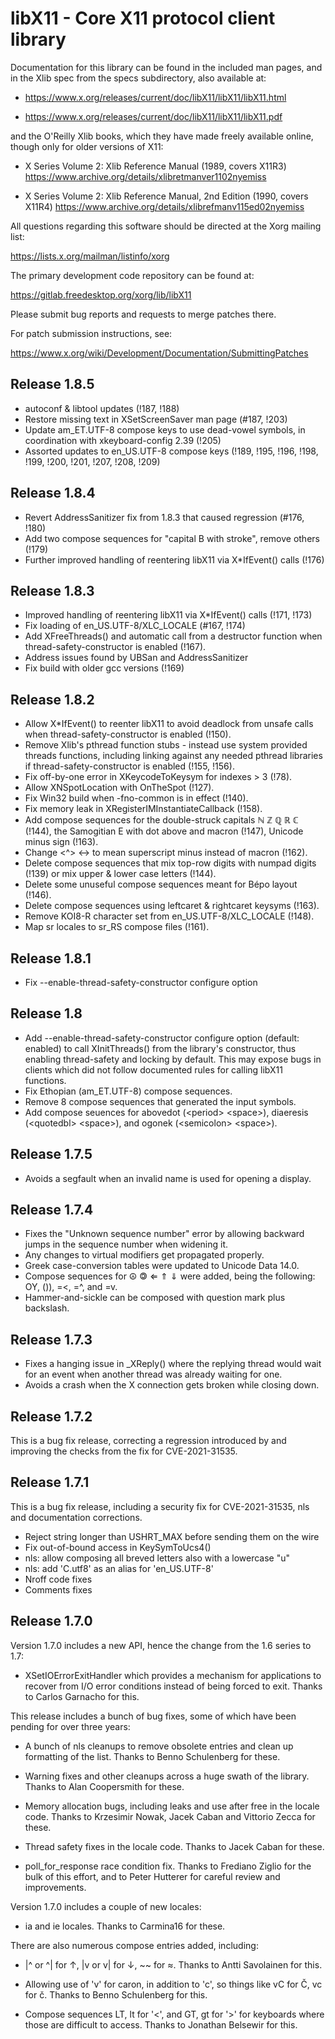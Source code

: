 # libX11 - Core X11 protocol client library

Documentation for this library can be found in the included man pages,
and in the Xlib spec from the specs subdirectory, also available at:

 - https://www.x.org/releases/current/doc/libX11/libX11/libX11.html

 - https://www.x.org/releases/current/doc/libX11/libX11/libX11.pdf

and the O'Reilly Xlib books, which they have made freely available online,
though only for older versions of X11:

 - X Series Volume 2: Xlib Reference Manual (1989, covers X11R3)
   https://www.archive.org/details/xlibretmanver1102nyemiss

 - X Series Volume 2: Xlib Reference Manual, 2nd Edition (1990, covers X11R4)
   https://www.archive.org/details/xlibrefmanv115ed02nyemiss

All questions regarding this software should be directed at the
Xorg mailing list:

  https://lists.x.org/mailman/listinfo/xorg

The primary development code repository can be found at:

  https://gitlab.freedesktop.org/xorg/lib/libX11

Please submit bug reports and requests to merge patches there.

For patch submission instructions, see:

  https://www.x.org/wiki/Development/Documentation/SubmittingPatches

## Release 1.8.5

 * autoconf & libtool updates (!187, !188)
 * Restore missing text in XSetScreenSaver man page (#187, !203)
 * Update am_ET.UTF-8 compose keys to use dead-vowel symbols,
   in coordination with xkeyboard-config 2.39 (!205)
 * Assorted updates to en_US.UTF-8 compose keys (!189, !195, !196, !198,
   !199, !200, !201, !207, !208, !209)

## Release 1.8.4

 * Revert AddressSanitizer fix from 1.8.3 that caused regression (#176, !180)
 * Add two compose sequences for "capital B with stroke", remove others (!179)
 * Further improved handling of reentering libX11 via X*IfEvent() calls (!176)


## Release 1.8.3

 * Improved handling of reentering libX11 via X*IfEvent() calls (!171, !173)
 * Fix loading of en_US.UTF-8/XLC_LOCALE (#167, !174)
 * Add XFreeThreads() and automatic call from a destructor function when
   thread-safety-constructor is enabled (!167).
 * Address issues found by UBSan and AddressSanitizer
 * Fix build with older gcc versions (!169)

## Release 1.8.2

 * Allow X*IfEvent() to reenter libX11 to avoid deadlock from unsafe
   calls when thread-safety-constructor is enabled (!150).
 * Remove Xlib's pthread function stubs - instead use system provided
   threads functions, including linking against any needed pthread
   libraries if thread-safety-constructor is enabled (!155, !156).
 * Fix off-by-one error in XKeycodeToKeysym for indexes > 3 (!78).
 * Allow XNSpotLocation with OnTheSpot (!127).
 * Fix Win32 build when -fno-common is in effect (!140).
 * Fix memory leak in XRegisterIMInstantiateCallback (!158).
 * Add compose sequences for the double-struck capitals ℕ ℤ ℚ ℝ ℂ (!144),
   the Samogitian E with dot above and macron (!147), Unicode minus sign (!163).
 * Change <Compose> <^> <-> to mean superscript minus instead of macron (!162).
 * Delete compose sequences that mix top-row digits with numpad digits (!139)
   or mix upper & lower case letters (!144).
 * Delete some unuseful compose sequences meant for Bépo layout (!146).
 * Delete compose sequences using leftcaret & rightcaret keysyms (!163).
 * Remove KOI8-R character set from en_US.UTF-8/XLC_LOCALE (!148).
 * Map sr locales to sr_RS compose files (!161).

## Release 1.8.1

 * Fix --enable-thread-safety-constructor configure option

## Release 1.8

 * Add --enable-thread-safety-constructor configure option (default: enabled)
   to call XInitThreads() from the library's constructor, thus enabling
   thread-safety and locking by default.  This may expose bugs in clients
   which did not follow documented rules for calling libX11 functions.
 * Fix Ethopian (am_ET.UTF-8) compose sequences.
 * Remove 8 compose sequences that generated the input symbols.
 * Add compose seuences for abovedot (\<period\> \<space\>),
   diaeresis (\<quotedbl\> \<space\>), and ogonek (\<semicolon\> \<space\>).

## Release 1.7.5

 * Avoids a segfault when an invalid name is used for opening a display.

## Release 1.7.4

 * Fixes the "Unknown sequence number" error by allowing backward jumps
   in the sequence number when widening it.
 * Any changes to virtual modifiers get propagated properly.
 * Greek case-conversion tables were updated to Unicode Data 14.0.
 * Compose sequences for  ☮  🄯  ⇐  ⇑  ⇓  were added,
   being the following: OY, ()), =<, =^, and =v.
 * Hammer-and-sickle can be composed with question mark plus backslash.

## Release 1.7.3

 * Fixes a hanging issue in _XReply() where the replying thread would
   wait for an event when another thread was already waiting for one.
 * Avoids a crash when the X connection gets broken while closing down.

## Release 1.7.2

This is a bug fix release, correcting a regression introduced by and
improving the checks from the fix for CVE-2021-31535.

## Release 1.7.1

This is a bug fix release, including a security fix for
CVE-2021-31535, nls and documentation corrections.

 * Reject string longer than USHRT_MAX before sending them on the wire
 * Fix out-of-bound access in KeySymToUcs4()
 * nls: allow composing all breved letters also with a lowercase "u"
 * nls: add 'C.utf8' as an alias for 'en_US.UTF-8'
 * Nroff code fixes
 * Comments fixes

## Release 1.7.0

Version 1.7.0 includes a new API, hence the change from the 1.6 series
to 1.7:

 * XSetIOErrorExitHandler which provides a mechanism for applications
   to recover from I/O error conditions instead of being forced to
   exit. Thanks to Carlos Garnacho for this.

This release includes a bunch of bug fixes, some of which have been
pending for over three years:

 * A bunch of nls cleanups to remove obsolete entries and clean up
   formatting of the list. Thanks to Benno Schulenberg for these.

 * Warning fixes and other cleanups across a huge swath of the
   library. Thanks to Alan Coopersmith for these.

 * Memory allocation bugs, including leaks and use after free in the
   locale code. Thanks to Krzesimir Nowak, Jacek Caban and Vittorio
   Zecca for these.

 * Thread safety fixes in the locale code. Thanks to Jacek Caban for
   these.

 * poll_for_response race condition fix. Thanks to Frediano Ziglio for
   the bulk of this effort, and to Peter Hutterer for careful review
   and improvements.

Version 1.7.0 includes a couple of new locales:

 * ia and ie locales. Thanks to Carmina16 for these.

There are also numerous compose entries added, including:

 * |^ or ^| for ↑, |v or v| for ↓, ~~ for ≈. Thanks to Antti
   Savolainen for this.

 * Allowing use of 'v' for caron, in addition to 'c', so things like
   vC for Č, vc for č. Thanks to Benno Schulenberg for this.

 * Compose sequences LT, lt for '<', and GT, gt for '>' for keyboards
   where those are difficult to access. Thanks to Jonathan Belsewir
   for this.

